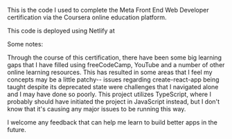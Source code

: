 This is the code I used to complete the Meta Front End Web Developer certification via the Coursera online education platform.

This code is deployed using Netlify at [
](https://leafy-crisp-9c7aed.netlify.app/)

Some notes:

Through the course of this certification, there have been some big learning gaps that I have filled using freeCodeCamp, YouTube and a number of other online learning resources.  This has resulted in some areas that I feel my concepts may be a little patchy-- issues regarding create-react-app being taught despite its deprecated state were challenges that I navigated alone and I may have done so poorly.  This project utilizes TypeScript, where I probably should have initiated the project in JavaScript instead, but I don't know that it's causing any major issues to be running this way.  


I welcome any feedback that can help me learn to build better apps in the future.

